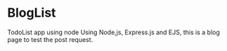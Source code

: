# BlogList
TodoList app using node
Using Node,js, Express.js and EJS, this is a blog page to test the post request.
